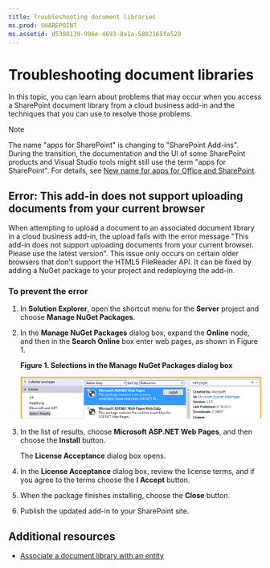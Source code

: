 ```yaml
---
title: Troubleshooting document libraries
ms.prod: SHAREPOINT
ms.assetid: d5380139-996e-4693-8a1a-5882165fa529
---
```



# Troubleshooting document libraries
In this topic, you can learn about problems that may occur when you access a SharePoint document library from a cloud business add-in and the techniques that you can use to resolve those problems.
> [!NOTE]
> The name "apps for SharePoint" is changing to "SharePoint Add-ins". During the transition, the documentation and the UI of some SharePoint products and Visual Studio tools might still use the term "apps for SharePoint". For details, see  [New name for apps for Office and SharePoint](new-name-for-apps-for-sharepoint.md#bk_newname). 
  
    
    


## Error: This add-in does not support uploading documents from your current browser

When attempting to upload a document to an associated document library in a cloud business add-in, the upload fails with the error message "This add-in does not support uploading documents from your current browser. Please use the latest version". This issue only occurs on certain older browsers that don't support the HTML5 FileReader API. It can be fixed by adding a NuGet package to your project and redeploying the add-in.
  
    
    

### To prevent the error


1. In **Solution Explorer**, open the shortcut menu for the **Server** project and choose **Manage NuGet Packages**.
    
  
2. In the **Manage NuGet Packages** dialog box, expand the **Online** node, and then in the **Search Online** box enter web pages, as shown in Figure 1.
    
   **Figure 1. Selections in the Manage NuGet Packages dialog box**

  

     ![Selections in the Manage NuGet Packages dialog box](images/NuGet.PNG)
  

  

  
3. In the list of results, choose **Microsoft ASP.NET Web Pages**, and then choose the **Install** button.
    
    The **License Acceptance** dialog box opens.
    
  
4. In the **License Acceptance** dialog box, review the license terms, and if you agree to the terms choose the **I Accept** button.
    
  
5. When the package finishes installing, choose the **Close** button.
    
  
6. Publish the updated add-in to your SharePoint site.
    
  

## Additional resources
<a name="bk_addresources"> </a>


-  [Associate a document library with an entity](associate-a-document-library-with-an-entity.md)
    
  

